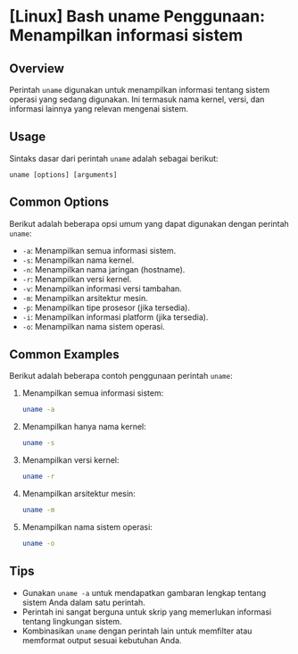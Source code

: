 # [Linux] Bash uname Penggunaan: Menampilkan informasi sistem

## Overview
Perintah `uname` digunakan untuk menampilkan informasi tentang sistem operasi yang sedang digunakan. Ini termasuk nama kernel, versi, dan informasi lainnya yang relevan mengenai sistem.

## Usage
Sintaks dasar dari perintah `uname` adalah sebagai berikut:

```
uname [options] [arguments]
```

## Common Options
Berikut adalah beberapa opsi umum yang dapat digunakan dengan perintah `uname`:

- `-a`: Menampilkan semua informasi sistem.
- `-s`: Menampilkan nama kernel.
- `-n`: Menampilkan nama jaringan (hostname).
- `-r`: Menampilkan versi kernel.
- `-v`: Menampilkan informasi versi tambahan.
- `-m`: Menampilkan arsitektur mesin.
- `-p`: Menampilkan tipe prosesor (jika tersedia).
- `-i`: Menampilkan informasi platform (jika tersedia).
- `-o`: Menampilkan nama sistem operasi.

## Common Examples
Berikut adalah beberapa contoh penggunaan perintah `uname`:

1. Menampilkan semua informasi sistem:
   ```bash
   uname -a
   ```

2. Menampilkan hanya nama kernel:
   ```bash
   uname -s
   ```

3. Menampilkan versi kernel:
   ```bash
   uname -r
   ```

4. Menampilkan arsitektur mesin:
   ```bash
   uname -m
   ```

5. Menampilkan nama sistem operasi:
   ```bash
   uname -o
   ```

## Tips
- Gunakan `uname -a` untuk mendapatkan gambaran lengkap tentang sistem Anda dalam satu perintah.
- Perintah ini sangat berguna untuk skrip yang memerlukan informasi tentang lingkungan sistem.
- Kombinasikan `uname` dengan perintah lain untuk memfilter atau memformat output sesuai kebutuhan Anda.